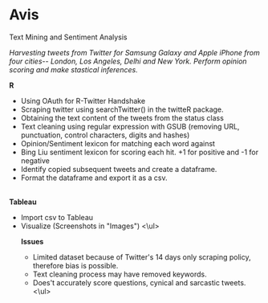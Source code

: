 # Avis
Text Mining and Sentiment Analysis

*Harvesting tweets from Twitter for Samsung Galaxy and Apple iPhone from four cities-- London, Los Angeles, Delhi and New York. Perform opinion scoring and make stastical inferences.*

<strong> R </strong> <br>
<ul>
<li> Using OAuth for R-Twitter Handshake
<li> Scraping twitter using searchTwitter() in the twitteR package.
<li> Obtaining the text content of the tweets from the status class
<li> Text cleaning using regular expression with GSUB (removing URL, punctuation, control characters, digits and hashes)
<li> Opinion/Sentiment lexicon for matching each word against
<li> Bing Liu sentiment lexicon for scoring each hit. +1 for positive and -1 for negative
  <li> Identify copied subsequent tweets and create a dataframe.
<li> Format the dataframe and export it as a csv.
  </ul>
  
  
<br>
<strong> Tableau </strong> <br>
<ul>
<li> Import csv to Tableau
<li> Visualize (Screenshots in "Images")
<\ul> 
  
 <strong> Issues </strong> <br>
  <ul>
<li> Limited dataset because of Twitter's 14 days only scraping policy, therefore bias is possible.
<li> Text cleaning process may have removed keywords.
  <li> Does't accurately score questions, cynical and sarcastic tweets.
<\ul> 

